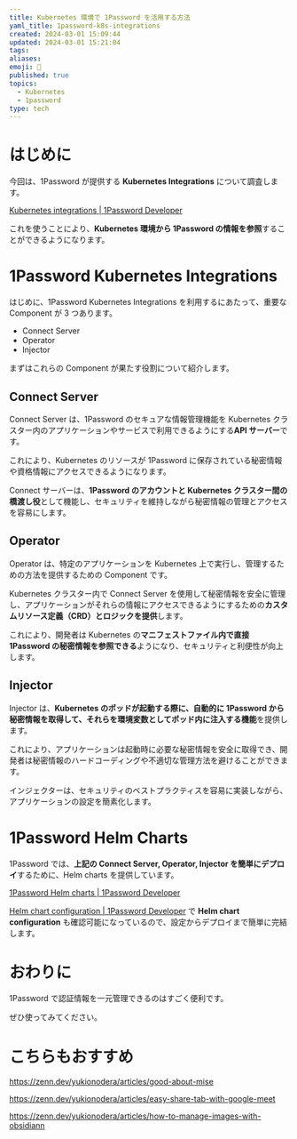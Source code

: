 ```yaml
---
title: Kubernetes 環境で 1Password を活用する方法
yaml_title: 1password-k8s-integrations
created: 2024-03-01 15:09:44
updated: 2024-03-01 15:21:04
tags: 
aliases: 
emoji: 📌
published: true
topics:
  - Kubernetes
  - 1password
type: tech
---
```


# はじめに

今回は、1Password が提供する **Kubernetes Integrations** について調査します。

[Kubernetes integrations | 1Password Developer](https://developer.1password.com/docs/k8s/k8s-integrations)

これを使うことにより、**Kubernetes 環境から 1Password の情報を参照**することができるようになります。

# 1Password Kubernetes Integrations

はじめに、1Password Kubernetes Integrations を利用するにあたって、重要な Component が 3 つあります。

- Connect Server
- Operator
- Injector

まずはこれらの Component が果たす役割について紹介します。

## Connect Server

Connect Server は、1Password のセキュアな情報管理機能を Kubernetes クラスター内のアプリケーションやサービスで利用できるようにする**API サーバー**です。

これにより、Kubernetes のリソースが 1Password に保存されている秘密情報や資格情報にアクセスできるようになります。

Connect サーバーは、**1Password のアカウントと Kubernetes クラスター間の橋渡し役**として機能し、セキュリティを維持しながら秘密情報の管理とアクセスを容易にします。

## Operator

Operator は、特定のアプリケーションを Kubernetes 上で実行し、管理するための方法を提供するための Component です。

Kubernetes クラスター内で Connect Server を使用して秘密情報を安全に管理し、アプリケーションがそれらの情報にアクセスできるようにするための**カスタムリソース定義（CRD）とロジックを提供**します。

これにより、開発者は Kubernetes の**マニフェストファイル内で直接 1Password の秘密情報を参照できる**ようになり、セキュリティと利便性が向上します。

## Injector

Injector は、**Kubernetes のポッドが起動する際に、自動的に 1Password から秘密情報を取得して、それらを環境変数としてポッド内に注入する機能**を提供します。

これにより、アプリケーションは起動時に必要な秘密情報を安全に取得でき、開発者は秘密情報のハードコーディングや不適切な管理方法を避けることができます。

インジェクターは、セキュリティのベストプラクティスを容易に実装しながら、アプリケーションの設定を簡素化します。

# 1Password Helm Charts

1Password では、**上記の Connect Server, Operator, Injector を簡単にデプロイ**するために、Helm charts を提供しています。

[1Password Helm charts | 1Password Developer](https://developer.1password.com/docs/k8s/k8s-helm/)

[Helm chart configuration | 1Password Developer](https://developer.1password.com/docs/connect/helm/) で **Helm chart configuration** も確認可能になっているので、設定からデプロイまで簡単に完結します。

# おわりに

1Password で認証情報を一元管理できるのはすごく便利です。

ぜひ使ってみてください。

# こちらもおすすめ

https://zenn.dev/yukionodera/articles/good-about-mise

https://zenn.dev/yukionodera/articles/easy-share-tab-with-google-meet

https://zenn.dev/yukionodera/articles/how-to-manage-images-with-obsidiann
